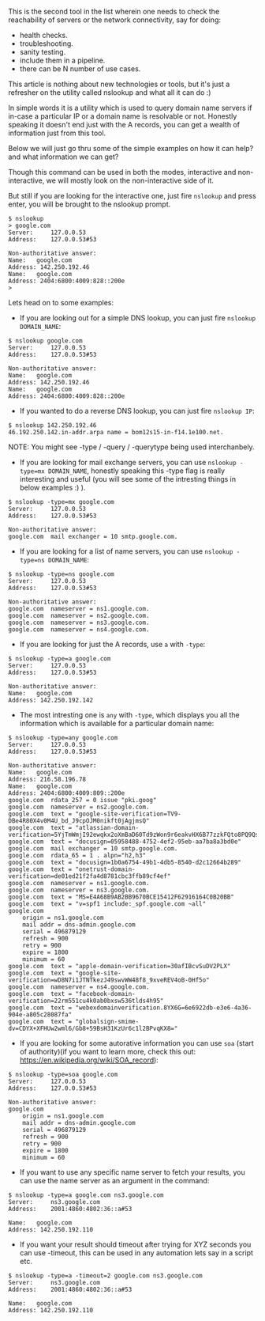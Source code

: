This is the second tool in the list wherein one needs to check the reachability of servers or the network connectivity, say for doing:

- health checks.
- troubleshooting.
- sanity testing.
- include them in a pipeline.
- there can be N number of use cases.

This article is nothing about new technologies or tools, but it's just a refresher on the utility called nslookup and what all it can do :)

In simple words it is a utility which is used to query domain name servers if in-case a particular IP or a domain name is resolvable or not. Honestly speaking it doesn't end just with the A records, you can get a wealth of information just from this tool.

Below we will just go thru some of the simple examples on how it can help? and what information we can get?

Though this command can be used in both the modes, interactive and non-interactive, we will mostly look on the non-interactive side of it.

But still if you are looking for the interactive one, just fire `nslookup` and press enter, you will be brought to the nslookup prompt.

```
$ nslookup 
> google.com
Server:		127.0.0.53
Address:	127.0.0.53#53

Non-authoritative answer:
Name:	google.com
Address: 142.250.192.46
Name:	google.com
Address: 2404:6800:4009:828::200e
> 
```

Lets head on to some examples:

- If you are looking out for a simple DNS lookup, you can just fire `nslookup DOMAIN_NAME`: 
```
$ nslookup google.com
Server:		127.0.0.53
Address:	127.0.0.53#53

Non-authoritative answer:
Name:	google.com
Address: 142.250.192.46
Name:	google.com
Address: 2404:6800:4009:828::200e
```

- If you wanted to do a reverse DNS lookup, you can just fire `nslookup IP`:
```
$ nslookup 142.250.192.46
46.192.250.142.in-addr.arpa	name = bom12s15-in-f14.1e100.net.
```

NOTE: You might see -type / -query / -querytype being used interchanbely.

- If you are looking for mail exchange servers, you can use `nslookup -type=mx DOMAIN_NAME`, honestly speaking this -type flag is really interesting and useful (you will see some of the intresting things in below examples :) ).
``` 
$ nslookup -type=mx google.com
Server:		127.0.0.53
Address:	127.0.0.53#53

Non-authoritative answer:
google.com	mail exchanger = 10 smtp.google.com.
```

- If you are looking for a list of name servers, you can use `nslookup -type=ns DOMAIN_NAME`:
```
$ nslookup -type=ns google.com
Server:		127.0.0.53
Address:	127.0.0.53#53

Non-authoritative answer:
google.com	nameserver = ns1.google.com.
google.com	nameserver = ns2.google.com.
google.com	nameserver = ns3.google.com.
google.com	nameserver = ns4.google.com.
```

- If you are looking for just the A records, use `a` with `-type`:
```
$ nslookup -type=a google.com
Server:		127.0.0.53
Address:	127.0.0.53#53

Non-authoritative answer:
Name:	google.com
Address: 142.250.192.142
```

- The most intresting one is `any` with `-type`, which displays you all the information which is available for a particular domain name:
``` 
$ nslookup -type=any google.com
Server:		127.0.0.53
Address:	127.0.0.53#53

Non-authoritative answer:
Name:	google.com
Address: 216.58.196.78
Name:	google.com
Address: 2404:6800:4009:809::200e
google.com	rdata_257 = 0 issue "pki.goog"
google.com	nameserver = ns2.google.com.
google.com	text = "google-site-verification=TV9-DBe4R80X4v0M4U_bd_J9cpOJM0nikft0jAgjmsQ"
google.com	text = "atlassian-domain-verification=5YjTmWmjI92ewqkx2oXmBaD60Td9zWon9r6eakvHX6B77zzkFQto8PQ9QsKnbf4I"
google.com	text = "docusign=05958488-4752-4ef2-95eb-aa7ba8a3bd0e"
google.com	mail exchanger = 10 smtp.google.com.
google.com	rdata_65 = 1 . alpn="h2,h3"
google.com	text = "docusign=1b0a6754-49b1-4db5-8540-d2c12664b289"
google.com	text = "onetrust-domain-verification=de01ed21f2fa4d8781cbc3ffb89cf4ef"
google.com	nameserver = ns1.google.com.
google.com	nameserver = ns3.google.com.
google.com	text = "MS=E4A68B9AB2BB9670BCE15412F62916164C0B20BB"
google.com	text = "v=spf1 include:_spf.google.com ~all"
google.com
	origin = ns1.google.com
	mail addr = dns-admin.google.com
	serial = 496879129
	refresh = 900
	retry = 900
	expire = 1800
	minimum = 60
google.com	text = "apple-domain-verification=30afIBcvSuDV2PLX"
google.com	text = "google-site-verification=wD8N7i1JTNTkezJ49swvWW48f8_9xveREV4oB-0Hf5o"
google.com	nameserver = ns4.google.com.
google.com	text = "facebook-domain-verification=22rm551cu4k0ab0bxsw536tlds4h95"
google.com	text = "webexdomainverification.8YX6G=6e6922db-e3e6-4a36-904e-a805c28087fa"
google.com	text = "globalsign-smime-dv=CDYX+XFHUw2wml6/Gb8+59BsH31KzUr6c1l2BPvqKX8="
```

- If you are looking for some autorative information you can use `soa` (start of authority)(if you want to learn more, check this out: https://en.wikipedia.org/wiki/SOA_record):
```
$ nslookup -type=soa google.com
Server:		127.0.0.53
Address:	127.0.0.53#53

Non-authoritative answer:
google.com
	origin = ns1.google.com
	mail addr = dns-admin.google.com
	serial = 496879129
	refresh = 900
	retry = 900
	expire = 1800
	minimum = 60
```

- If you want to use any specific name server to fetch your results, you can use the name server as an argument in the command:
```
$ nslookup -type=a google.com ns3.google.com
Server:		ns3.google.com
Address:	2001:4860:4802:36::a#53

Name:	google.com
Address: 142.250.192.110
```

- If you want your result should timeout after trying for XYZ seconds you can use -timeout, this can be used in any automation lets say in a script etc.
```
$ nslookup -type=a -timeout=2 google.com ns3.google.com
Server:		ns3.google.com
Address:	2001:4860:4802:36::a#53

Name:	google.com
Address: 142.250.192.110
```

